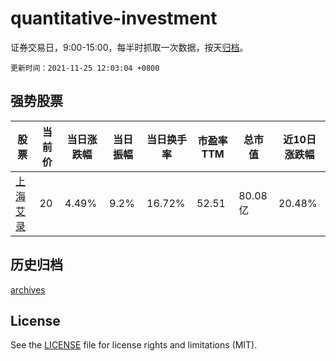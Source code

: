 # quantitative-investment

证券交易日，9:00-15:00，每半时抓取一次数据，按天[归档](archives)。

`更新时间：2021-11-25 12:03:04 +0800`

## 强势股票

|股票|当前价|当日涨跌幅|当日振幅|当日换手率|市盈率TTM|总市值|近10日涨跌幅|
|----|----|----|----|----|----|----|----|
|[上海艾录](https://xueqiu.com/S/SZ301062)|20|4.49%|9.2%|16.72%|52.51|80.08亿|20.48%|

## 历史归档

[archives](archives)

## License

See the [LICENSE](LICENSE) file for license rights and limitations (MIT).